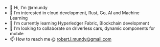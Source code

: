 - 👋 Hi, I’m @rmundy
- 👀 I’m interested in cloud development, Rust, Go, AI and Machine Learning
- 🌱 I’m currently learning Hyperledger Fabric, Blockchain development
- 💞️ I’m looking to collaborate on driverless cars, dynamic components for mobile
- 📫 How to reach me @ robert.l.mundy@gmail.com

<!---
rmundy/rmundy is a ✨ special ✨ repository because its `README.md` (this file) appears on your GitHub profile.
You can click the Preview link to take a look at your changes.
--->
